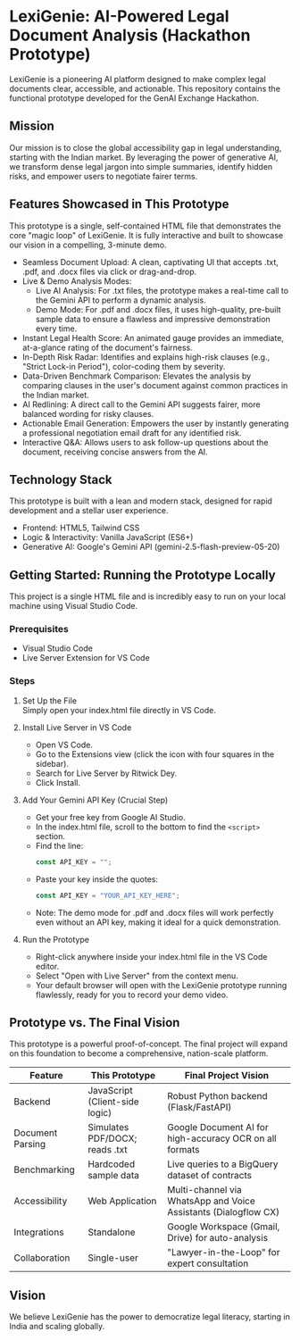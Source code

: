 # LexiGenie: AI-Powered Legal Document Analysis (Hackathon Prototype)

LexiGenie is a pioneering AI platform designed to make complex legal documents clear, accessible, and actionable. This repository contains the functional prototype developed for the GenAI Exchange Hackathon.

## Mission
Our mission is to close the global accessibility gap in legal understanding, starting with the Indian market. By leveraging the power of generative AI, we transform dense legal jargon into simple summaries, identify hidden risks, and empower users to negotiate fairer terms.

## Features Showcased in This Prototype
This prototype is a single, self-contained HTML file that demonstrates the core "magic loop" of LexiGenie. It is fully interactive and built to showcase our vision in a compelling, 3-minute demo.

- Seamless Document Upload: A clean, captivating UI that accepts .txt, .pdf, and .docx files via click or drag-and-drop.  
- Live & Demo Analysis Modes:  
  - Live AI Analysis: For .txt files, the prototype makes a real-time call to the Gemini API to perform a dynamic analysis.  
  - Demo Mode: For .pdf and .docx files, it uses high-quality, pre-built sample data to ensure a flawless and impressive demonstration every time.  
- Instant Legal Health Score: An animated gauge provides an immediate, at-a-glance rating of the document's fairness.  
- In-Depth Risk Radar: Identifies and explains high-risk clauses (e.g., "Strict Lock-in Period"), color-coding them by severity.  
- Data-Driven Benchmark Comparison: Elevates the analysis by comparing clauses in the user's document against common practices in the Indian market.  
- AI Redlining: A direct call to the Gemini API suggests fairer, more balanced wording for risky clauses.  
- Actionable Email Generation: Empowers the user by instantly generating a professional negotiation email draft for any identified risk.  
- Interactive Q&A: Allows users to ask follow-up questions about the document, receiving concise answers from the AI.  

## Technology Stack
This prototype is built with a lean and modern stack, designed for rapid development and a stellar user experience.

- Frontend: HTML5, Tailwind CSS  
- Logic & Interactivity: Vanilla JavaScript (ES6+)  
- Generative AI: Google's Gemini API (gemini-2.5-flash-preview-05-20)  

## Getting Started: Running the Prototype Locally
This project is a single HTML file and is incredibly easy to run on your local machine using Visual Studio Code.

### Prerequisites
- Visual Studio Code  
- Live Server Extension for VS Code  

### Steps
1. Set Up the File  
   Simply open your index.html file directly in VS Code.  

2. Install Live Server in VS Code  
   - Open VS Code.  
   - Go to the Extensions view (click the icon with four squares in the sidebar).  
   - Search for Live Server by Ritwick Dey.  
   - Click Install.  

3. Add Your Gemini API Key (Crucial Step)  
   - Get your free key from Google AI Studio.  
   - In the index.html file, scroll to the bottom to find the `<script>` section.  
   - Find the line:  
     ```javascript
     const API_KEY = "";
     ```  
   - Paste your key inside the quotes:  
     ```javascript
     const API_KEY = "YOUR_API_KEY_HERE";
     ```  
   - Note: The demo mode for .pdf and .docx files will work perfectly even without an API key, making it ideal for a quick demonstration.  

4. Run the Prototype  
   - Right-click anywhere inside your index.html file in the VS Code editor.  
   - Select "Open with Live Server" from the context menu.  
   - Your default browser will open with the LexiGenie prototype running flawlessly, ready for you to record your demo video.  

## Prototype vs. The Final Vision
This prototype is a powerful proof-of-concept. The final project will expand on this foundation to become a comprehensive, nation-scale platform.

| Feature              | This Prototype                         | Final Project Vision                                |
|----------------------|-----------------------------------------|----------------------------------------------------|
| Backend              | JavaScript (Client-side logic)         | Robust Python backend (Flask/FastAPI)              |
| Document Parsing     | Simulates PDF/DOCX; reads .txt          | Google Document AI for high-accuracy OCR on all formats |
| Benchmarking         | Hardcoded sample data                  | Live queries to a BigQuery dataset of contracts    |
| Accessibility        | Web Application                        | Multi-channel via WhatsApp and Voice Assistants (Dialogflow CX) |
| Integrations         | Standalone                             | Google Workspace (Gmail, Drive) for auto-analysis  |
| Collaboration        | Single-user                            | "Lawyer-in-the-Loop" for expert consultation       |

## Vision
We believe LexiGenie has the power to democratize legal literacy, starting in India and scaling globally.
